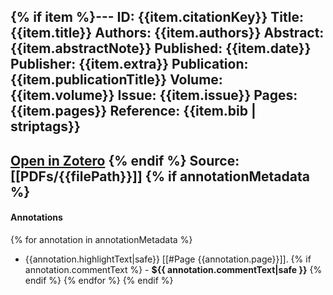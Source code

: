 {% if item %}---
ID: {{item.citationKey}}
Title: {{item.title}}
Authors: {{item.authors}}
Abstract: {{item.abstractNote}}
Published: {{item.date}}
Publisher: {{item.extra}}
Publication: {{item.publicationTitle}}
Volume: {{item.volume}}
Issue: {{item.issue}}
Pages: {{item.pages}}
Reference: {{item.bib | striptags}}
---

[Open in Zotero](zotero://select/library/items/{{item.select}}) {% endif %}
Source: [[PDFs/{{filePath}}]]
{% if annotationMetadata %}
---
#### Annotations
{% for annotation in annotationMetadata %}
 - {{annotation.highlightText|safe}} [[#Page {{annotation.page}}]]. {% if annotation.commentText %} - **${{ annotation.commentText|safe }}** {% endif %} 
{% endfor %}
{% endif %}